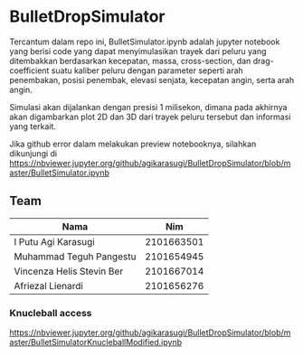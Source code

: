 # BulletDropSimulator

Tercantum dalam repo ini, BulletSimulator.ipynb adalah jupyter notebook yang berisi code yang dapat menyimulasikan trayek dari peluru yang ditembakkan berdasarkan kecepatan, massa, cross-section, dan drag-coefficient suatu kaliber peluru dengan parameter seperti arah penembakan, posisi penembak, elevasi senjata, kecepatan angin, serta arah angin.

Simulasi akan dijalankan dengan presisi 1 milisekon, dimana pada akhirnya akan digambarkan plot 2D dan 3D dari trayek peluru tersebut dan informasi yang terkait.

Jika github error dalam melakukan preview notebooknya, silahkan dikunjungi di https://nbviewer.jupyter.org/github/agikarasugi/BulletDropSimulator/blob/master/BulletSimulator.ipynb

## Team
| Nama                      	| Nim        	|
|---------------------------	|------------	|
| I Putu Agi Karasugi       	| 2101663501 	|
| Muhammad Teguh Pangestu   	| 2101654945 	|
| Vincenza Helis Stevin Ber 	| 2101667014 	|
| Afriezal Lienardi         	| 2101656276 	|

### Knucleball access
https://nbviewer.jupyter.org/github/agikarasugi/BulletDropSimulator/blob/master/BulletSimulatorKnucleballModified.ipynb
